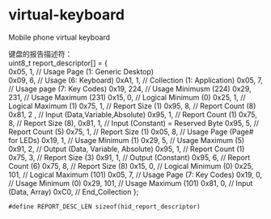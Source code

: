 # virtual-keyboard
Mobile phone virtual keyboard

键盘的报告描述符：<br>
uint8_t report_descriptor[] = {<br>
		0x05, 1, 		// Usage Page (1: Generic Desktop) <br>
		0x09, 6, 		// Usage (6: Keyboard)
		0xA1, 1, 		// Collection (1: Application) 
		0x05, 7, 		// 	Usage page (7: Key Codes) 
		0x19, 224, 	// 	Usage Minimusm (224)
		0x29, 231, 	// 	Usage Maximum (231)
		0x15, 0, 		// 	Logical Minimum (0)
		0x25, 1, 		// 	Logical Maximum (1)
		0x75, 1, 		// 	Report Size (1)
		0x95, 8, 		// 	Report Count (8)
		0x81, 2 ,		// 	Input (Data,Variable,Absolute) 
		0x95, 1,		//	Report Count (1)
		0x75, 8,		//	Report Size (8),
		0x81, 1, 		// 	Input (Constant) = Reserved Byte
		0x95, 5,		//	Report Count (5)
		0x75, 1,		//	Report Size (1)
		0x05, 8,		//	Usage Page (Page# for LEDs)
		0x19, 1,		//	Usage Minimum (1)
		0x29, 5,		//	Usage Maximum (5)
		0x91, 2,		//	Output (Data, Variable, Absolute)
		0x95, 1,		//	Report Count (1)
		0x75, 3,		//	Report Size (3)
		0x91, 1,		//	Output (Constant)
		0x95, 6,		//	Report Count (6)
		0x75, 8,		//	Report Size (8)
		0x15, 0,		//	Logical Minimum (0)
		0x25, 101,	//	Logical Maximum (101)
		0x05, 7,		//	Usage Page (7: Key Codes)
		0x19, 0,		//	Usage Minimum (0)
		0x29, 101,	//	Usage Maximum (101)
		0x81, 0,		//	Input (Data, Array)
		0xC0, 		// End_Collection 
	};
  
	#define REPORT_DESC_LEN sizeof(hid_report_descriptor)
